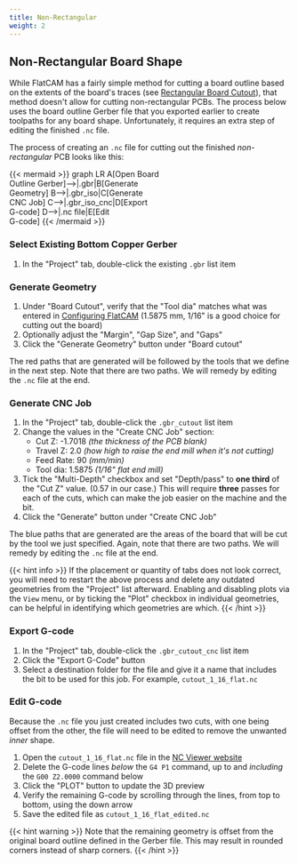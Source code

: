 ```yaml
---
title: Non-Rectangular
weight: 2
---
```


## Non-Rectangular Board Shape

While FlatCAM has a fairly simple method for cutting a board outline based on the extents of the board's traces (see [Rectangular Board Cutout](../../cutout/rectangular)), that method doesn't allow for cutting non-rectangular PCBs. The process below uses the board outline Gerber file that you exported earlier to create toolpaths for any board shape. Unfortunately, it requires an extra step of editing the finished `.nc` file.

The process of creating an `.nc` file for cutting out the finished *non-rectangular* PCB looks like this:

{{< mermaid >}}
graph LR
    A[Open Board<br>Outline Gerber]-->|.gbr|B[Generate<br>Geometry]
    B-->|.gbr_iso|C[Generate<br>CNC Job]
    C-->|.gbr_iso_cnc|D[Export<br>G-code]
    D-->|.nc file|E[Edit<br>G-code]
{{< /mermaid >}}

### Select Existing Bottom Copper Gerber

1. In the "Project" tab, double-click the existing `.gbr` list item

### Generate Geometry

1. Under "Board Cutout", verify that the "Tool dia" matches what was entered in [Configuring FlatCAM](../../flatcam/configuring) (1.5875 mm, 1/16" is a good choice for cutting out the board)
2. Optionally adjust the "Margin", "Gap Size", and "Gaps"
3. Click the "Generate Geometry" button under "Board cutout"

The red paths that are generated will be followed by the tools that we define in the next step. Note that there are two paths. We will remedy by editing the `.nc` file at the end.

### Generate CNC Job

1. In the "Project" tab, double-click the `.gbr_cutout` list item
2. Change the values in the "Create CNC Job" section:
   * Cut Z: -1.7018 *(the thickness of the PCB blank)*
   * Travel Z: 2.0 *(how high to raise the end mill when it's not cutting)*
   * Feed Rate: 90 *(mm/min)*
   * Tool dia: 1.5875 *(1/16" flat end mill)*
3. Tick the "Multi-Depth" checkbox and set "Depth/pass" to **one third** of the "Cut Z" value. (0.57 in our case.) This will require **three** passes for each of the cuts, which can make the job easier on the machine and the bit.
4. Click the "Generate" button under "Create CNC Job"

The blue paths that are generated are the areas of the board that will be cut by the tool we just specified. Again, note that there are two paths. We will remedy by editing the `.nc` file at the end.

{{< hint info >}}
If the placement or quantity of tabs does not look correct, you will need to restart the above process and delete any outdated geometries from the "Project" list afterward. Enabling and disabling plots via the `View` menu, or by ticking the "Plot" checkbox in individual geometries, can be helpful in identifying which geometries are which.
{{< /hint >}}

### Export G-code

1. In the "Project" tab, double-click the `.gbr_cutout_cnc` list item
2. Click the "Export G-Code" button
3. Select a destination folder for the file and give it a name that includes the bit to be used for this job. For example, `cutout_1_16_flat.nc`

### Edit G-code

Because the `.nc` file you just created includes two cuts, with one being offset from the other, the file will need to be edited to remove the unwanted *inner* shape.

1. Open the `cutout_1_16_flat.nc` file in the [NC Viewer website](https://ncviewer.com/)
2. Delete the G-code lines *below* the `G4 P1` command, up to and *including* the `G00 Z2.0000` command below
3. Click the "PLOT" button to update the 3D preview
4. Verify the remaining G-code by scrolling through the lines, from top to bottom, using the down arrow
5. Save the edited file as `cutout_1_16_flat_edited.nc`

{{< hint warning >}}
Note that the remaining geometry is offset from the original board outline defined in the Gerber file. This may result in rounded corners instead of sharp corners.
{{< /hint >}}
